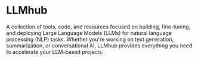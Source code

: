# LLMhub
A collection of tools, code, and resources focused on building, fine-tuning, and deploying Large Language Models (LLMs) for natural language processing (NLP) tasks. Whether you're working on text generation, summarization, or conversational AI, LLMhub provides everything you need to accelerate your LLM-based projects.
